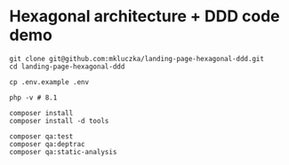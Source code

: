# Hexagonal architecture + DDD code demo

```shell
git clone git@github.com:mkluczka/landing-page-hexagonal-ddd.git
cd landing-page-hexagonal-ddd

cp .env.example .env

php -v # 8.1

composer install
composer install -d tools

composer qa:test
composer qa:deptrac
composer qa:static-analysis
```
